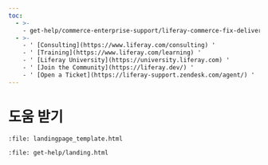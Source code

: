 ```yaml
---
toc:
  - >-
    - get-help/commerce-enterprise-support/liferay-commerce-fix-delivery-method.md
  - >-
    - ' [Consulting](https://www.liferay.com/consulting) '
    - ' [Training](https://www.liferay.com/learning) '
    - ' [Liferay University](https://university.liferay.com) '
    - ' [Join the Community](https://liferay.dev/) '
    - ' [Open a Ticket](https://liferay-support.zendesk.com/agent/) '
---
```

# 도움 받기

```{raw} html
:file: landingpage_template.html
```

```{raw} html
:file: get-help/landing.html
```
